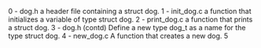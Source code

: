 0 - dog.h
	a header file containing a struct dog.
1 - init_dog.c
	a function that initializes a variable of type struct dog.
2 - print_dog.c
	a function that prints a struct dog.
3 - dog.h (contd)
	Define a new type dog_t as a name for the type struct dog.
4 - new_dog.c
	A function that creates a new dog.
5

